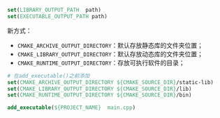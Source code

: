 ```cmake
set(LIBRARY_OUTPUT_PATH  path)
set(EXECUTABLE_OUTPUT_PATH path)
```

新方式：

- `CMAKE_ARCHIVE_OUTPUT_DIRECTORY`：默认存放静态库的文件夹位置；
- `CMAKE_LIBRARY_OUTPUT_DIRECTORY`：默认存放动态库的文件夹位置；
- `CMAKE_RUNTIME_OUTPUT_DIRECTORY`：存放可执行软件的目录；

```cmake
# 在add_executable()之前添加
set(CMAKE_ARCHIVE_OUTPUT_DIRECTORY ${CMAKE_SOURCE_DIR}/static-lib)
set(CMAKE_LIBRARY_OUTPUT_DIRECTORY ${CMAKE_SOURCE_DIR}/lib)
set(CMAKE_RUNTIME_OUTPUT_DIRECTORY ${CMAKE_SOURCE_DIR}/bin)

add_executable(${PROJECT_NAME}  main.cpp)
```